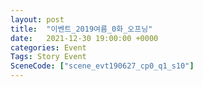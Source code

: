 ```yaml
---
layout: post
title:  "이벤트_2019여름_0화_오프닝"
date:   2021-12-30 19:00:00 +0000
categories: Event
Tags: Story Event
SceneCode: ["scene_evt190627_cp0_q1_s10"]
---
```

